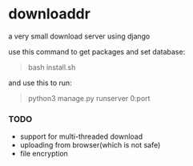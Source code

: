 # downloaddr
a very small download server using django

use this command to get packages and set database:
 > bash install.sh

and use this to run:
 > python3 manage.py runserver 0:port

### TODO

 - support for multi-threaded download
 - uploading from browser(which is not safe)
 - file encryption
